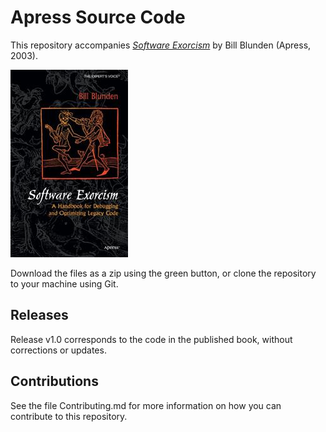# Apress Source Code

This repository accompanies [*Software Exorcism*](http://www.apress.com/9781590592342) by Bill Blunden (Apress, 2003).

![Cover image](9781590592342.jpg)

Download the files as a zip using the green button, or clone the repository to your machine using Git.

## Releases

Release v1.0 corresponds to the code in the published book, without corrections or updates.

## Contributions

See the file Contributing.md for more information on how you can contribute to this repository.
